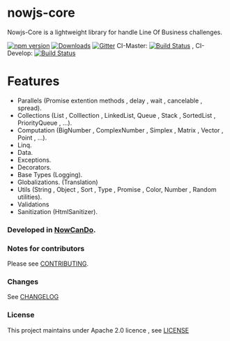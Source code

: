 # **nowjs-core**

Nowjs-Core is a lightweight library for handle Line Of Business challenges.

 [![npm version](https://badge.fury.io/js/nowjs-core.svg)](https://www.npmjs.com/package/nowjs-core)
 [![Downloads](https://img.shields.io/npm/dm/nowjs-core.svg)](https://www.npmjs.com/package/nowjs-core)
 [![Gitter](https://badges.gitter.im/nowcando/nowjs-core.svg)](https://gitter.im/nowcando/nowjs-core?utm_source=badge&utm_medium=badge&utm_campaign=pr-badge)
  CI-Master: [![Build Status](https://travis-ci.org/nowcando/nowjs-core.svg?branch=master)](https://travis-ci.org/nowcando/nowjs-core) , CI-Develop: [![Build Status](https://travis-ci.org/nowcando/nowjs-core.svg?branch=develop)](https://travis-ci.org/nowcando/nowjs-core)

# Features

 - Parallels (Promise extention methods , delay , wait , cancelable , spread).
 - Collections (List , Colllection , LinkedList, Queue , Stack , SortedList , PriorityQueue , ...).
 - Computation (BigNumber , ComplexNumber , Simplex , Matrix , Vector , Point , ...).
 - Linq.
 - Data.
 - Exceptions.
 - Decorators.
 - Base Types (Logging).
 - Globalizations. (Translation)
 - Utils (String , Object , Sort , Type , Promise , Color, Number , Random utilities).
 - Validations
 - Sanitization (HtmlSanitizer).

### Developed in [NowCanDo](http://www.nowcando.com).

### Notes for contributors

Please see [CONTRIBUTING](./CONTRIBUTING.md).

### Changes

See [CHANGELOG](./CHANGELOG.md)

### License   
This project maintains under Apache 2.0 licence , see [LICENSE](./LICENSE) 